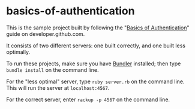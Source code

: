 basics-of-authentication
================

This is the sample project built by following the "[Basics of Authentication][basics of auth]"
guide on developer.github.com.

It consists of two different servers: one built correctly, and one built less optimally.

To run these projects, make sure you have [Bundler][bundler] installed; then type
`bundle install` on the command line.

For the "less optimal" server, type `ruby server.rb` on the command line. 
This will run the server at `localhost:4567`.

For the correct server, enter `rackup -p 4567` on the command line.

[basics of auth]: http://developer.github.com/guides/basics-of-authentication/
[bundler]: http://gembundler.com/
